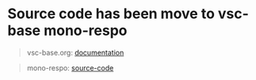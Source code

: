 

# Source code has been move to vsc-base mono-respo

> vsc-base.org: [documentation](http://vsc-base.org) 

> mono-respo: [source-code](https://github.com/alfnielsen/vsc-base.org)
